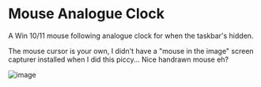 # Mouse Analogue Clock
A Win 10/11 mouse following analogue clock for when the taskbar's hidden.

The mouse cursor is your own, I didn't have a "mouse in the image" screen capturer installed when I did this piccy...
Nice handrawn mouse eh?

![image](https://github.com/user-attachments/assets/645d64d0-a7c7-476c-8034-ca0972000545)
